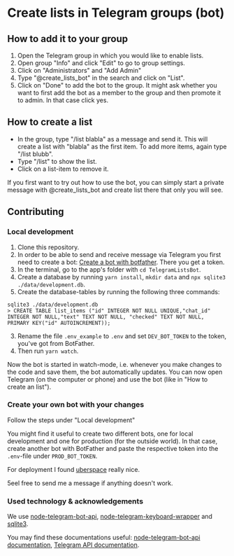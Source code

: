 # Create lists in Telegram groups (bot)

## How to add it to your group

1. Open the Telegram group in which you would like to enable lists.
2. Open group "Info" and click "Edit" to go to group settings.
3. Click on "Administrators" and "Add Admin"
4. Type "@create_lists_bot" in the search and click on "List".
5. Click on "Done" to add the bot to the group. It might ask whether you want to first add the bot as a member to the group and then promote it to admin. In that case click yes.

## How to create a list

- In the group, type "/list blabla" as a message and send it. This will create a list with "blabla" as the first item. To add more items, again type "/list blubb".
- Type "/list" to show the list.
- Click on a list-item to remove it.


If you first want to try out how to use the bot, you can simply start a private message with @create_lists_bot and create list there that only you will see.


## Contributing

### Local development

1. Clone this repository. 
2. In order to be able to send and receive message via Telegram you first need to create a bot: [Create a bot with botfather](https://core.telegram.org/bots#3-how-do-i-create-a-bot). There you get a token.
3. In the terminal, go to the app's folder with `cd TelegramListsBot`.
4. Create a database by running `yarn install`, `mkdir data` and `npx sqlite3 ./data/development.db`.
5. Create the database-tables by running the following three commands:
```
sqlite3 ./data/development.db
> CREATE TABLE list_items ("id" INTEGER NOT NULL UNIQUE,"chat_id" INTEGER NOT NULL,"text" TEXT NOT NULL, "checked" TEXT NOT NULL, PRIMARY KEY("id" AUTOINCREMENT));
```

3. Rename the file `.env_example` to `.env` and set `DEV_BOT_TOKEN` to the token, you've got from BotFather. 
4. Then run `yarn watch`.

Now the bot is started in watch-mode, i.e. whenever you make changes to the code and save them, the bot automatically updates. You can now open Telegram (on the computer or phone) and use the bot (like in "How to create an list"). 

### Create your own bot with your changes

Follow the steps under "Local development"

You might find it useful to create two different bots, one for local development and one for production (for the outside world). In that case, create another bot with BotFather and paste the respective token into the `.env`-file under `PROD_BOT_TOKEN`.

For deployment I found [uberspace](https://uberspace.de/) really nice.

5eel free to send me a message if anything doesn't work.

### Used technology & acknowledgements

We use [node-telegram-bot-api](https://github.com/yagop/node-telegram-bot-api), [node-telegram-keyboard-wrapper](https://github.com/alexandercerutti/node-telegram-keyboard-wrapper) and [sqlite3](https://github.com/mapbox/node-sqlite3).

You may find these documentations useful: [node-telegram-bot-api documentation](https://github.com/yagop/node-telegram-bot-api/blob/0b8ca03b54ac3361c2f656e2fa23c0e4423e49e5/doc/api.md), [Telegram API documentation](https://core.telegram.org/bots/api).
